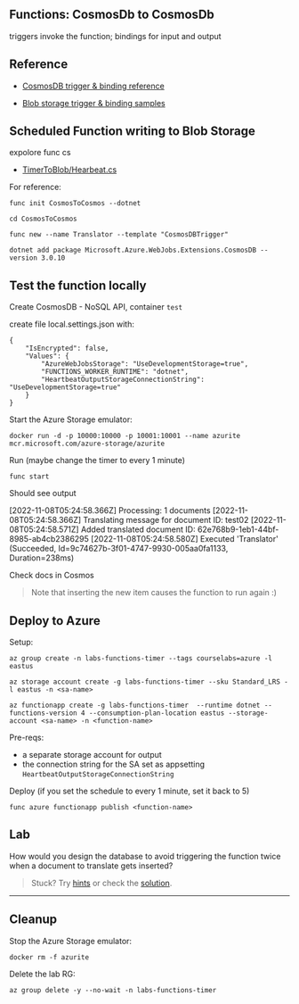 ## Functions: CosmosDb to CosmosDb

triggers invoke the function; bindings for input and output

## Reference

- [CosmosDB trigger & binding reference](https://learn.microsoft.com/en-us/azure/azure-functions/functions-bindings-cosmosdb-v2?tabs=in-process%2Cfunctionsv2&pivots=programming-language-csharp)


- [Blob storage trigger & binding samples](https://github.com/Azure/azure-sdk-for-net/tree/main/sdk/storage/Microsoft.Azure.WebJobs.Extensions.Storage.Blobs#examples)

## Scheduled Function writing to Blob Storage

expolore func cs

- [TimerToBlob/Hearbeat.cs](/labs/functions/timer/TimerToBlob/Hearbeat.cs)

For reference:

```
func init CosmosToCosmos --dotnet 

cd CosmosToCosmos

func new --name Translator --template "CosmosDBTrigger"

dotnet add package Microsoft.Azure.WebJobs.Extensions.CosmosDB --version 3.0.10
```

## Test the function locally

Create CosmosDB - NoSQL API, container `test`


create file local.settings.json with:

```
{
    "IsEncrypted": false,
    "Values": {
        "AzureWebJobsStorage": "UseDevelopmentStorage=true",
        "FUNCTIONS_WORKER_RUNTIME": "dotnet",
        "HeartbeatOutputStorageConnectionString": "UseDevelopmentStorage=true"
    }
}
```

Start the Azure Storage emulator:

```
docker run -d -p 10000:10000 -p 10001:10001 --name azurite mcr.microsoft.com/azure-storage/azurite
```

Run (maybe change the timer to every 1 minute)

```
func start
```

Should see output

[2022-11-08T05:24:58.366Z] Processing: 1 documents
[2022-11-08T05:24:58.366Z] Translating message for document ID: test02
[2022-11-08T05:24:58.571Z] Added translated document ID: 62e768b9-1eb1-44bf-8985-ab4cb2386295
[2022-11-08T05:24:58.580Z] Executed 'Translator' (Succeeded, Id=9c74627b-3f01-4747-9930-005aa0fa1133, Duration=238ms)

Check docs in Cosmos

> Note that inserting the new item causes the function to run again :)

## Deploy to Azure

Setup:

```
az group create -n labs-functions-timer --tags courselabs=azure -l eastus

az storage account create -g labs-functions-timer --sku Standard_LRS -l eastus -n <sa-name>

az functionapp create -g labs-functions-timer  --runtime dotnet --functions-version 4 --consumption-plan-location eastus --storage-account <sa-name> -n <function-name> 
```

Pre-reqs:

- a separate storage account for output
- the connection string for the SA set as appsetting `HeartbeatOutputStorageConnectionString`

Deploy (if you set the schedule to every 1 minute, set it back to 5)

```
func azure functionapp publish <function-name>
```

## Lab

How would you design the database to avoid triggering the function twice when a document to translate gets inserted?

> Stuck? Try [hints](hints.md) or check the [solution](solution.md).

___

## Cleanup

Stop the Azure Storage emulator:

```
docker rm -f azurite
```

Delete the lab RG:

```
az group delete -y --no-wait -n labs-functions-timer
```
